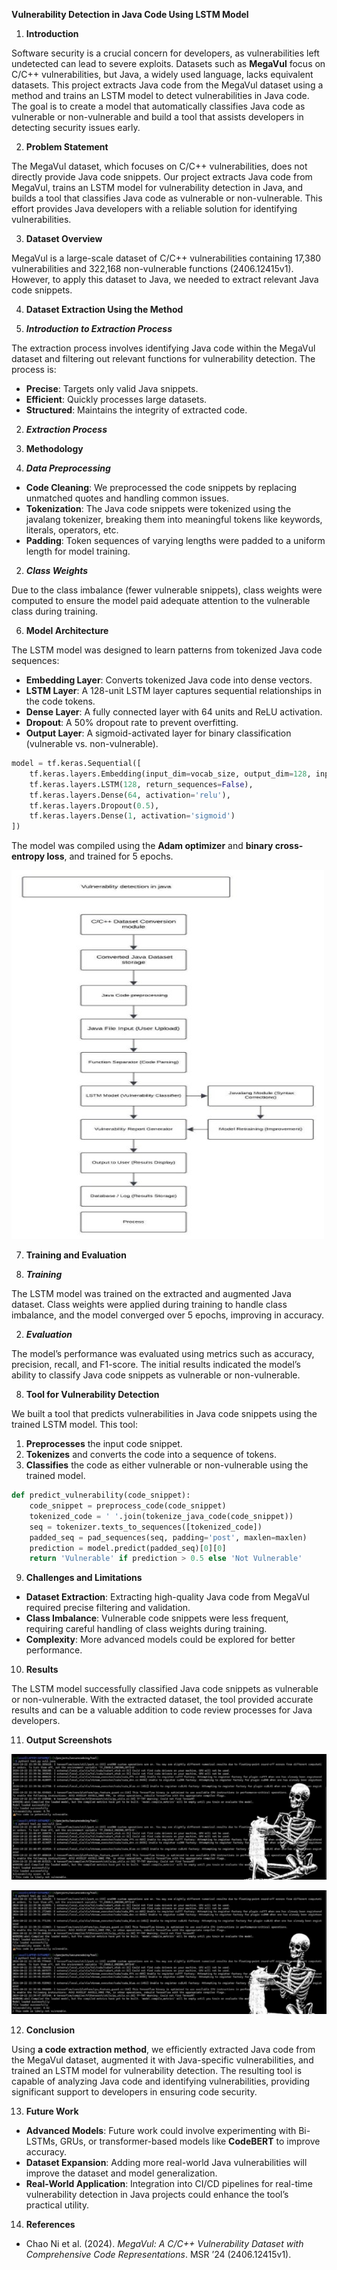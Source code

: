 **Vulnerability Detection in Java Code Using LSTM Model**

1. **Introduction**

Software security is a crucial concern for developers, as vulnerabilities left undetected can lead to severe exploits. Datasets such as **MegaVul** focus on C/C++ vulnerabilities, but Java, a widely used language, lacks equivalent datasets. This project extracts Java code from the MegaVul dataset using a method and trains an LSTM model to detect vulnerabilities in Java code. The goal is to create a model that automatically classifies Java code as vulnerable or non-vulnerable and build a tool that assists developers in detecting security issues early.

2. **Problem Statement**

The MegaVul dataset, which focuses on C/C++ vulnerabilities, does not directly provide Java code snippets. Our project extracts Java code from MegaVul, trains an LSTM model for vulnerability detection in Java, and builds a tool that classifies Java code as vulnerable or non-vulnerable. This effort provides Java developers with a reliable solution for identifying vulnerabilities.

3. **Dataset Overview**

MegaVul is a large-scale dataset of C/C++ vulnerabilities containing 17,380 vulnerabilities and 322,168 non-vulnerable functions (2406.12415v1). However, to apply this dataset to Java, we needed to extract relevant Java code snippets.

4. **Dataset Extraction Using the Method**

1. ***Introduction to Extraction Process***

The extraction process involves identifying Java code within the MegaVul dataset and filtering out relevant functions for vulnerability detection. The process is:

- **Precise**: Targets only valid Java snippets.
- **Efficient**: Quickly processes large datasets.
- **Structured**: Maintains the integrity of extracted code.

2. ***Extraction Process***

5. **Methodology**

1. ***Data Preprocessing***
- **Code Cleaning**: We preprocessed the code snippets by replacing unmatched quotes and handling common issues.
- **Tokenization**: The Java code snippets were tokenized using the javalang tokenizer, breaking them into meaningful tokens like keywords, literals, operators, etc.
- **Padding**: Token sequences of varying lengths were padded to a uniform length for model training.

2. ***Class Weights***

Due to the class imbalance (fewer vulnerable snippets), class weights were computed to ensure the model paid adequate attention to the vulnerable class during training.

6. **Model Architecture**

The LSTM model was designed to learn patterns from tokenized Java code sequences:

- **Embedding Layer**: Converts tokenized Java code into dense vectors.
- **LSTM Layer**: A 128-unit LSTM layer captures sequential relationships in the code tokens.
- **Dense Layer**: A fully connected layer with 64 units and ReLU activation.
- **Dropout**: A 50% dropout rate to prevent overfitting.
- **Output Layer**: A sigmoid-activated layer for binary classification (vulnerable vs. non-vulnerable).

```python
model = tf.keras.Sequential([
    tf.keras.layers.Embedding(input_dim=vocab_size, output_dim=128, input_length=maxlen),
    tf.keras.layers.LSTM(128, return_sequences=False),
    tf.keras.layers.Dense(64, activation='relu'),
    tf.keras.layers.Dropout(0.5),
    tf.keras.layers.Dense(1, activation='sigmoid')
])
```

The model was compiled using the **Adam optimizer** and **binary cross-entropy loss**, and trained for 5 epochs.

![](Aspose.Words.b7c728c7-6e89-4ddd-88d9-5c4c736d461a.001.jpeg)

7. **Training and Evaluation**

1. ***Training***

The LSTM model was trained on the extracted and augmented Java dataset. Class weights were applied during training to handle class imbalance, and the model converged over 5 epochs, improving in accuracy.

2. ***Evaluation***

The model’s performance was evaluated using metrics such as accuracy, precision, recall, and F1-score. The initial results indicated the model’s ability to classify Java code snippets as vulnerable or non-vulnerable.

8. **Tool for Vulnerability Detection**

We built a tool that predicts vulnerabilities in Java code snippets using the trained LSTM model. This tool:

1. **Preprocesses** the input code snippet.
2. **Tokenizes** and converts the code into a sequence of tokens.
3. **Classifies** the code as either vulnerable or non-vulnerable using the trained model.

```python
def predict_vulnerability(code_snippet):
    code_snippet = preprocess_code(code_snippet)
    tokenized_code = ' '.join(tokenize_java_code(code_snippet))
    seq = tokenizer.texts_to_sequences([tokenized_code])
    padded_seq = pad_sequences(seq, padding='post', maxlen=maxlen)
    prediction = model.predict(padded_seq)[0][0]
    return 'Vulnerable' if prediction > 0.5 else 'Not Vulnerable'
```

9. **Challenges and Limitations**
- **Dataset Extraction**: Extracting high-quality Java code from MegaVul required precise filtering and validation.
- **Class Imbalance**: Vulnerable code snippets were less frequent, requiring careful handling of class weights during training.
- **Complexity**: More advanced models could be explored for better performance.

10. **Results**

The LSTM model successfully classified Java code snippets as vulnerable or non-vulnerable. With the extracted dataset, the tool provided accurate results and can be a valuable addition to code review processes for Java developers.

11. **Output Screenshots**

![](Aspose.Words.b7c728c7-6e89-4ddd-88d9-5c4c736d461a.002.jpeg)

![](Aspose.Words.b7c728c7-6e89-4ddd-88d9-5c4c736d461a.003.jpeg)


12. **Conclusion**

Using **a code extraction method**, we efficiently extracted Java code from the MegaVul dataset, augmented it with Java-specific vulnerabilities, and trained an LSTM model for vulnerability detection. The resulting tool is capable of analyzing Java code and identifying vulnerabilities, providing significant support to developers in ensuring code security.

13. **Future Work**
- **Advanced Models**: Future work could involve experimenting with Bi-LSTMs, GRUs, or transformer-based models like **CodeBERT** to improve accuracy.
- **Dataset Expansion**: Adding more real-world Java vulnerabilities will improve the dataset and model generalization.
- **Real-World Application**: Integration into CI/CD pipelines for real-time vulnerability detection in Java projects could enhance the tool’s practical utility.

14. **References**
- Chao Ni et al. (2024). *MegaVul: A C/C++ Vulnerability Dataset with Comprehensive Code Representations*. MSR ’24 (2406.12415v1).
